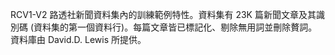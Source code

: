 ﻿RCV1-V2 路透社新聞資料集內的訓練範例特性。資料集有 23K 篇新聞文章及其識別碼 (資料集的第一個資料行)。每篇文章皆已標記化、剔除無用詞並刪除贅詞。資料庫由 David.D. Lewis 所提供。<!--HONumber=42-->
